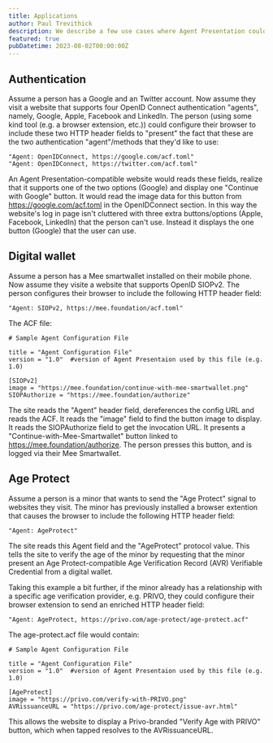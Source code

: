 ```yaml
---
title: Applications
author: Paul Trevithick
description: We describe a few use cases where Agent Presentation could be used
featured: true
pubDatetime: 2023-08-02T00:00:00Z
---
```



## Authentication 

Assume a person has a Google and an Twitter account. Now assume they visit a website that supports four OpenID Connect authentication "agents", namely, Google, Apple, Facebook and LinkedIn. The person (using some kind tool (e.g. a browser extension, etc.)) could configure their browser to include these two HTTP header fields to "present" the fact that these are the two authentication "agent"/methods that they'd like to use:

    "Agent: OpenIDConnect, https://google.com/acf.toml"
    "Agent: OpenIDConnect, https://twitter.com/acf.toml"

An Agent Presentation-compatible website would reads these fields, realize that it supports one of the two options (Google) and display one "Continue with Google" button. It would read the image data for this button from https://google.com/acf.toml in the OpenIDConnect section. In this way the website's log in page isn't cluttered with three extra buttons/options (Apple, Facebook, LinkedIn) that the person can't use. Instead it displays the one button (Google) that the user can use.

## Digital wallet

Assume a person has a Mee smartwallet installed on their mobile phone. Now assume they visite a website that supports OpenID SIOPv2. The person configures their browser to include the following HTTP header field:

    "Agent: SIOPv2, https://mee.foundation/acf.toml"

The ACF file: 

    # Sample Agent Configuration File
    
    title = "Agent Configuration File"
    version = "1.0"  #version of Agent Presentaion used by this file (e.g. 1.0)
    
    [SIOPv2]
    image = "https://mee.foundation/continue-with-mee-smartwallet.png"
    SIOPAuthorize = "https://mee.foundation/authorize"

The site reads the "Agent" header field, dereferences the config URL and reads the ACF. It reads the "image" field to find the button image to display. It reads the SIOPAuthorize field to get the invocation URL. It presents a "Continue-with-Mee-Smartwallet" button linked to https://mee.foundation/authorize. The person presses this button, and is logged via their Mee Smartwallet.

## Age Protect

Assume a person is a minor that wants to send the "Age Protect" signal to websites they visit. The minor has previously installed a browser extention that causes the browser to include the following HTTP header field:

    "Agent: AgeProtect"

The site reads this Agent field and the "AgeProtect" protocol value. This tells the site to verify the age of the minor by requesting that the minor present an Age Protect-compatible Age Verification Record (AVR) Verifiable Credential from a digital wallet. 

Taking this example a bit further, if the minor already has a relationship with a specific age verification provider, e.g. PRIVO, they could configure their browser extension to send an enriched HTTP header field:

    "Agent: AgeProtect, https://privo.com/age-protect/age-protect.acf"

The age-protect.acf file would contain: 

    # Sample Agent Configuration File
    
    title = "Agent Configuration File"
    version = "1.0"  #version of Agent Presentaion used by this file (e.g. 1.0)
    
    [AgeProtect]
    image = "https://privo.com/verify-with-PRIVO.png"
    AVRissuanceURL = "https://privo.com/age-protect/issue-avr.html"

This allows the website to display a Privo-branded "Verify Age with PRIVO" button, which when tapped resolves to the AVRissuanceURL.

